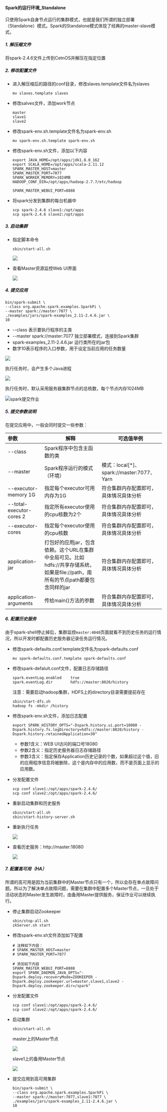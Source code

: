 #### Spark的运行环境_Standalone

只使用Spark自身节点运行的集群模式，也就是我们所谓的独立部署（Standalone）模式。Spark的Standalone模式体现了经典的master-slave模式。

##### 1. 解压缩文件

将spark-2.4.6文件上传到CetnOS并解压在指定位置

##### 2. 修改配置文件

- 进入解压缩后的路径的conf目录，修改slaves.template文件名为slaves

  ```
  mv slaves.template slaves
  ```

- 修改salves文件，添加work节点

  ```
  master
  slave1
  slave2
  ```

- 修改spark-env.sh.template文件名为spark-env.sh

  ```
  mv spark-env.sh.template spark-env.sh
  ```

- 修改spark-env.sh文件，添加以下内容

  ```shell
  export JAVA_HOME=/opt/apps/jdk1.8.0_162
  export SCALA_HOME=/opt/apps/scala-2.11.12
  SPARK_MASTER_HOST=master
  SPARK_MASTER_PORT=7077
  SPARK_WORKER_MEMORY=1024MB
  HADOOP_CONF_DIR=/opt/apps/hadoop-2.7.7/etc/hadoop
  
  SPARK_MASTER_WEBUI_PORT=8888
  ```

- 将spark分发到集群的每台机器中

  ```
  scp spark-2.4.6 slave1:/opt/apps
  scp spark-2.4.6 slave2:/opt/apps
  ```

##### 3. 启动集群

- 指定脚本命令

  ```
  sbin/start-all.sh
  ```

  ![](http://typora-image.test.upcdn.net/images/start-all.jpg)

- 查看Master资源监控Web UI界面

  ![](http://typora-image.test.upcdn.net/images/master.jpg)

##### 4. 提交应用

```
bin/spark-submit \
--class org.apache.spark.examples.SparkPi \
--master spark://master:7077 \
./examples/jars/spark-examples_2.11-2.4.6.jar \
10
```

- --class 表示要执行程序的主类
- --master spark://master:7077 独立部署模式，连接到Spark集群
- spark-examples_2.11-2.4.6.jar 运行类所在的jar包
- 数字10表示程序的入口参数，用于设定当前应用的任务数量

![](http://typora-image.test.upcdn.net/images/standalone提交作业.jpg)

执行任务时，会产生多个Java进程

![](http://typora-image.test.upcdn.net/images/spark提交任务.jpg)

执行任务时，默认采用服务器集群节点的总核数，每个节点内存1024MB

![spark提交作业](http://typora-image.test.upcdn.net/images/spark提交作业.jpg)

##### 5. 提交参数说明

在提交应用中，一般会同时提交一些参数：

| 参数                     | 解释                                                         | 可选值举例                                |
| :----------------------- | ------------------------------------------------------------ | ----------------------------------------- |
| --class                  | Spark程序中包含主函数的类                                    |                                           |
| --master                 | Spark程序运行的模式（环境）                                  | 模式：local[*]、spark://master:7077、Yarn |
| --executor-memory 1G     | 指定每个executor可用内存为1G                                 | 符合集群内存配置即可，具体情况具体分析    |
| --total-executor-cores 2 | 指定所有executor使用的cpu核数为2个                           | 符合集群内存配置即可，具体情况具体分析    |
| --executor-cores         | 指定每个executor使用的cpu核数                                | 符合集群内存配置即可，具体情况具体分析    |
| application-jar          | 打包好的应用jar，包含依赖。这个URL在集群中全局可见。比如hdfs://共享存储系统，如果是file://path，南所有的节点path都要包含同样的jar | 符合集群内存配置即可，具体情况具体分析    |
| application-arguments    | 传给main()方法的参数                                         | 符合集群内存配置即可，具体情况具体分析    |

##### 6. 配置历史服务

由于spark-shell停止掉后，集群监控`master:4040`页面就看不到历史任务的运行情况，所以开发时都配置历史服务器记录任务运行情况。

- 修改spark-defaults.conf.template文件名为spark-defaults.conf

  ```
  mv spark-defaults.conf.template spark-defaults.conf
  ```

- 修改spark-defalult.conf文件，配置日志存储路径

  ```
  spark.eventLog.enabled	true
  spark.eventLog.dir		hdfs://master:8020/history
  ```

  注意：需要启动hadoop集群，HDFS上的directory目录需要提前存在

  ```
  sbin/start-dfs.sh
  hadoop fs -mkdir /history
  ```

- 修改spark-env.sh文件，添加日志配置

  ```
  export SPARK_HISTORY_OPTS="-Dspark.history.ui.port=18080 -Dspark.history.fs.logDirectory=hdfs://master:8020/history -Dspark.history.retainedApplication=30"
  ```

  - 参数1含义：WEB UI访问的端口号18080
  - 参数2含义：指定历史服务器日志存储路径
  - 参数3含义：指定保存Application历史记录的个数，如果超过这个值，旧的应用程序信息将被删除，这个是内存中的应用数，而不是页面上显示的应用数。

- 分发配置文件

  ```
  scp conf slave1:/opt/apps/spark-2.4.6/
  scp conf slave2:/opt/apps/spark-2.4.6/
  ```

- 重新启动集群和历史服务

  ```
  sbin/start-all.sh
  sbin/start-history-server.sh
  ```

- 重新执行任务

  ![](http://typora-image.test.upcdn.net/images/standalone提交作业.jpg)

- 查看历史服务：http://master:18080

  ![](http://typora-image.test.upcdn.net/images/history-server.jpg)

##### 7. 配置高可用（HA）

所谓的高可用是因为当前集群中的Master节点只有一个，所以会存在单点故障问题。所以为了解决单点故障问题，需要在集群中配置多个Master节点，一旦处于活动状态的Master发生故障时，由备用Master提供服务，保证作业可以继续执行。

- 停止集群启动Zookeeper

  ```
  sbin/stop-all.sh
  zkServer.sh start
  ```

- 修改spark-env.sh文件添加如下配置

  ```shell
  # 注释如下内容：
  # SPARK_MASTER_HOST=master
  # SPARK_MASTER_PORT=7077
  
  # 添加如下内容
  SPARK_MASTER_WEBUI_PORT=8888
  export SPARK_DAEMON_JAVA_OPTS="- Dspark.deploy.recoveryMode=ZOOKEEPER -Dspark.deploy.zookeeper.url=master,slave1,slave2 -Dspark.deploy.zookeeper.dir=/spark"
  ```

- 分发配置文件

  ```
  scp conf slave1:/opt/apps/spark-2.4.6/
  scp conf slave2:/opt/apps/spark-2.4.6/
  ```

- 启动集群

  ```
  sbin/start-all.sh
  ```

  master上的Master节点

  ![](http://typora-image.test.upcdn.net/images/master.jpg)

  slave1上的备用Master节点

  ![](http://typora-image.test.upcdn.net/images/slave1.jpg)

- 提交应用到高可用集群

  ```
  bin/spark-submit \
  --class org.apache.spark.examples.SparkPi \
  --master spark://master:7077,slave1:7077 \
  ./examples/jars/spark-examples_2.11-2.4.6.jar \
  10
  ```
